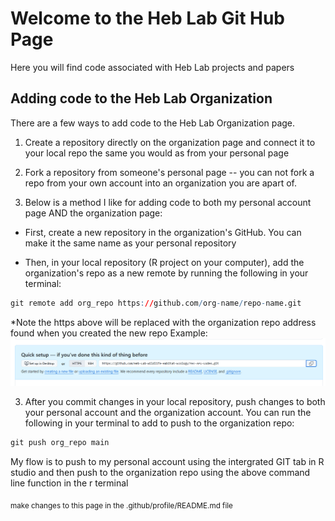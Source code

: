 # Welcome to the Heb Lab Git Hub Page

Here you will find code associated with Heb Lab projects and papers


## Adding code to the Heb Lab Organization

There are a few ways to add code to the Heb Lab Organization page. 

1. Create a repository directly on the organization page and connect it to your local repo the same you would as from your personal page

2. Fork a repository from someone's personal page -- you can not fork a repo from your own account into an organization you are apart of.

3. Below is a method I like for adding code to both my personal account page AND the organization page:

  - First, create a new repository in the organization's GitHub. You can make it the same name as your personal repository
  
  - Then, in your local repository (R project on your computer), add the organization's repo as a new remote by running the following in your terminal:

```r
git remote add org_repo https://github.com/org-name/repo-name.git
```

*Note the https above will be replaced with the organization repo address found when you created the new repo
Example: 
![screenshot](images/Git%20Hub%20Repo%20Address.png)

3. After you commit changes in your local repository, push changes to both your personal account and the organization account. You can run the following in your terminal to add to push to the organization repo:

```r
git push org_repo main
```

My flow is to push to my personal account using the intergrated GIT tab in R studio and then push to the organization repo using the above command line function in the r terminal





<sub>make changes to this page in the .github/profile/README.md file</sub>
